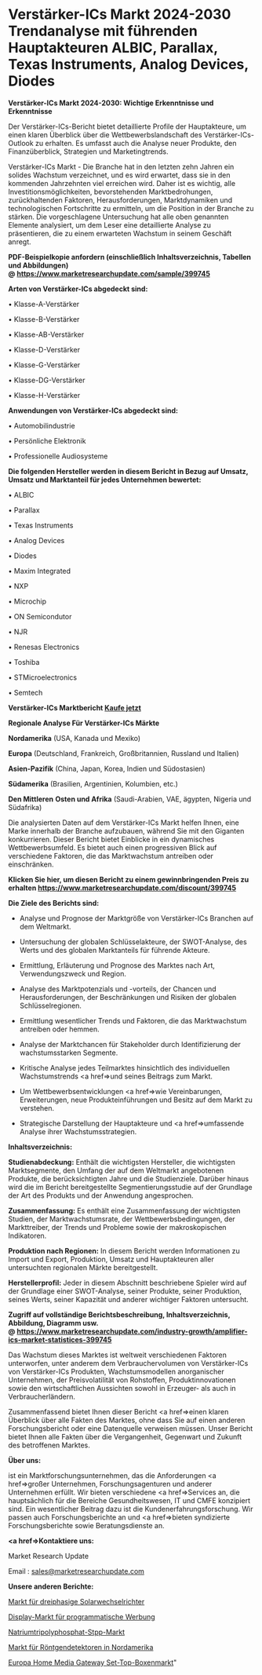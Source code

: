 # Verstärker-ICs Markt 2024-2030 Trendanalyse mit führenden Hauptakteuren ALBIC, Parallax, Texas Instruments, Analog Devices, Diodes

<strong>Verstärker-ICs Markt 2024-2030: Wichtige Erkenntnisse und Erkenntnisse</strong>

Der Verstärker-ICs-Bericht bietet detaillierte Profile der Hauptakteure, um einen klaren Überblick über die Wettbewerbslandschaft des Verstärker-ICs-Outlook zu erhalten. Es umfasst auch die Analyse neuer Produkte, den Finanzüberblick, Strategien und Marketingtrends.

Verstärker-ICs Markt - Die Branche hat in den letzten zehn Jahren ein solides Wachstum verzeichnet, und es wird erwartet, dass sie in den kommenden Jahrzehnten viel erreichen wird. Daher ist es wichtig, alle Investitionsmöglichkeiten, bevorstehenden Marktbedrohungen, zurückhaltenden Faktoren, Herausforderungen, Marktdynamiken und technologischen Fortschritte zu ermitteln, um die Position in der Branche zu stärken. Die vorgeschlagene Untersuchung hat alle oben genannten Elemente analysiert, um dem Leser eine detaillierte Analyse zu präsentieren, die zu einem erwarteten Wachstum in seinem Geschäft anregt.

<strong><b>PDF-Beispielkopie anfordern (einschließlich Inhaltsverzeichnis, Tabellen und Abbildungen) @ </b></strong><strong><a href=https://www.marketresearchupdate.com/sample/399745><strong>https://www.marketresearchupdate.com/sample/399745</u></a></strong></strong>

<strong>Arten von Verstärker-ICs abgedeckt sind:</strong>

• Klasse-A-Verstärker

• Klasse-B-Verstärker

• Klasse-AB-Verstärker

• Klasse-D-Verstärker

• Klasse-G-Verstärker

• Klasse-DG-Verstärker

• Klasse-H-Verstärker

<strong>Anwendungen von Verstärker-ICs abgedeckt sind:</strong>

• Automobilindustrie

• Persönliche Elektronik

• Professionelle Audiosysteme

<strong>Die folgenden Hersteller werden in diesem Bericht in Bezug auf Umsatz, Umsatz und Marktanteil für jedes Unternehmen bewertet:</strong>

• ALBIC

• Parallax

• Texas Instruments

• Analog Devices

• Diodes

• Maxim Integrated

• NXP

• Microchip

• ON Semicondutor

• NJR

• Renesas Electronics

• Toshiba

• STMicroelectronics

• Semtech

<strong>Verstärker-ICs Marktbericht <a href=https://www.marketresearchupdate.com/buynow/399745>Kaufe jetzt</a></strong>

<strong>Regionale Analyse Für Verstärker-ICs Märkte</strong>

<strong>Nordamerika</strong> (USA, Kanada und Mexiko)

<strong>Europa</strong> (Deutschland, Frankreich, Großbritannien, Russland und Italien)

<strong>Asien-Pazifik</strong> (China, Japan, Korea, Indien und Südostasien)

<strong>Südamerika</strong> (Brasilien, Argentinien, Kolumbien, etc.)

<strong>Den Mittleren</strong> <strong>Osten und Afrika</strong> (Saudi-Arabien, VAE, ägypten, Nigeria und Südafrika)

Die analysierten Daten auf dem Verstärker-ICs Markt helfen Ihnen, eine Marke innerhalb der Branche aufzubauen, während Sie mit den Giganten konkurrieren. Dieser Bericht bietet Einblicke in ein dynamisches Wettbewerbsumfeld. Es bietet auch einen progressiven Blick auf verschiedene Faktoren, die das Marktwachstum antreiben oder einschränken.

<strong>Klicken Sie hier, um diesen Bericht zu einem gewinnbringenden Preis zu erhalten
</strong><strong><a href=https://www.marketresearchupdate.com/discount/399745>https://www.marketresearchupdate.com/discount/399745</b></u></strong></a>

<strong>Die Ziele des Berichts sind:</strong>

- Analyse und Prognose der Marktgröße von Verstärker-ICs Branchen auf dem Weltmarkt.

- Untersuchung der globalen Schlüsselakteure, der SWOT-Analyse, des Werts und des globalen Marktanteils für führende Akteure.

- Ermittlung, Erläuterung und Prognose des Marktes nach Art, Verwendungszweck und Region.

- Analyse des Marktpotenzials und -vorteils, der Chancen und Herausforderungen, der Beschränkungen und Risiken der globalen Schlüsselregionen.

- Ermittlung wesentlicher Trends und Faktoren, die das Marktwachstum antreiben oder hemmen.

- Analyse der Marktchancen für Stakeholder durch Identifizierung der wachstumsstarken Segmente.

- Kritische Analyse jedes Teilmarktes hinsichtlich des individuellen Wachstumstrends <a href=>und</a> seines Beitrags zum Markt.

- Um Wettbewerbsentwicklungen <a href=>wie</a> Vereinbarungen, Erweiterungen, neue Produkteinführungen und Besitz auf dem Markt zu verstehen.

- Strategische Darstellung der Hauptakteure und <a href=>umfas</a>sende Analyse ihrer Wachstumsstrategien.

<strong>Inhaltsverzeichnis:</strong>

<strong>Studienabdeckung:</strong> Enthält die wichtigsten Hersteller, die wichtigsten Marktsegmente, den Umfang der auf dem Weltmarkt angebotenen Produkte, die berücksichtigten Jahre und die Studienziele. Darüber hinaus wird die im Bericht bereitgestellte Segmentierungsstudie auf der Grundlage der Art des Produkts und der Anwendung angesprochen.

<strong>Zusammenfassung:</strong> Es enthält eine Zusammenfassung der wichtigsten Studien, der Marktwachstumsrate, der Wettbewerbsbedingungen, der Markttreiber, der Trends und Probleme sowie der makroskopischen Indikatoren.

<strong>Produktion nach Regionen:</strong> In diesem Bericht werden Informationen zu Import und Export, Produktion, Umsatz und Hauptakteuren aller untersuchten regionalen Märkte bereitgestellt.

<strong>Herstellerprofil:</strong> Jeder in diesem Abschnitt beschriebene Spieler wird auf der Grundlage einer SWOT-Analyse, seiner Produkte, seiner Produktion, seines Werts, seiner Kapazität und anderer wichtiger Faktoren untersucht.

<strong><b>Zugriff auf vollständige Berichtsbeschreibung, Inhaltsverzeichnis, Abbildung, Diagramm usw. @ </b></strong><strong><a href=https://www.marketresearchupdate.com/industry-growth/amplifier-ics-market-statistices-399745>https://www.marketresearchupdate.com/industry-growth/amplifier-ics-market-statistices-399745</a></strong>

Das Wachstum dieses Marktes ist weltweit verschiedenen Faktoren unterworfen, unter anderem dem Verbrauchervolumen von Verstärker-ICs von Verstärker-ICs Produkten, Wachstumsmodellen anorganischer Unternehmen, der Preisvolatilität von Rohstoffen, Produktinnovationen sowie den wirtschaftlichen Aussichten sowohl in Erzeuger- als auch in Verbraucherländern.

Zusammenfassend bietet Ihnen dieser Bericht <a href=>einen</a> klaren Überblick über alle Fakten des Marktes, ohne dass Sie auf einen anderen Forschungsbericht oder eine Datenquelle verweisen müssen. Unser Bericht bietet Ihnen alle Fakten über die Vergangenheit, Gegenwart und Zukunft des betroffenen Marktes.

<strong>Über uns:</strong>

 ist ein Marktforschungsunternehmen, das die Anforderungen <a href=>großer</a> Unternehmen, Forschungsagenturen und anderer Unternehmen erfüllt. Wir bieten verschiedene <a href=>Services</a> an, die hauptsächlich für die Bereiche Gesundheitswesen, IT und CMFE konzipiert sind. Ein wesentlicher Beitrag dazu ist die Kundenerfahrungsforschung. Wir passen auch Forschungsberichte an und <a href=>bieten</a> syndizierte Forschungsberichte sowie Beratungsdienste an.

<strong><a href=>Kontaktiere uns:</a></strong>

Market Research Update

Email : sales@marketresearchupdate.com

<strong>Unsere anderen Berichte:</strong>

<a href=https://www.linkedin.com/pulse/three-phase-solar-inverter-market-expects-see>Markt für dreiphasige Solarwechselrichter</a>

<a href=https://www.linkedin.com/pulse/programmatic-advertising-display-market-size-historical>Display-Markt für programmatische Werbung</a>

<a href=https://www.linkedin.com/pulse/sodium-tripolyphosphate-stpp-market-2023-analysis-growth>Natriumtripolyphosphat-Stpp-Markt</a>

<a href=https://www.linkedin.com/pulse/north-america-x-ray-detectors-market-continues>Markt für Röntgendetektoren in Nordamerika</a>

<a href=https://www.linkedin.com/pulse/europe-home-media-gateway-set-top-boxesmarket-see-massive>Europa Home Media Gateway Set-Top-Boxenmarkt</a>"
